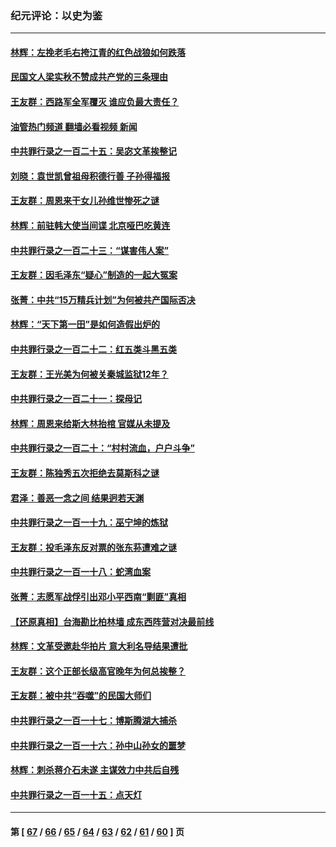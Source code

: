 ### 纪元评论：以史为鉴
---
#### [林辉：左挽老毛右挎江青的红色战狼如何跌落](../../pages/nsc1028/n13979615.md?04240330) 
#### [民国文人梁实秋不赞成共产党的三条理由](../../pages/nsc1028/n13979403.md?04240330) 
#### [王友群：西路军全军覆灭 谁应负最大责任？](../../pages/nsc1028/n13975235.md?04240330) 
#### [油管热门频道 翻墙必看视频 新闻](ok?04240330)
#### [中共罪行录之一百二十五：吴宓文革挨整记](../../pages/nsc1028/n13975630.md?04240330) 
#### [刘晓：袁世凯曾祖母积德行善 子孙得福报](../../pages/nsc1028/n13975138.md?04240330) 
#### [王友群：周恩来干女儿孙维世惨死之谜](../../pages/nsc1028/n13972452.md?04240330) 
#### [林辉：前驻韩大使当间谍 北京哑巴吃黄连](../../pages/nsc1028/n13971434.md?04240330) 
#### [中共罪行录之一百二十三：“谋害伟人案”](../../pages/nsc1028/n13972044.md?04240330) 
#### [王友群：因毛泽东“疑心”制造的一起大冤案](../../pages/nsc1028/n13967794.md?04240330) 
#### [张菁：中共“15万精兵计划”为何被共产国际否决](../../pages/nsc1028/n13967677.md?04240330) 
#### [林辉：“天下第一田”是如何造假出炉的](../../pages/nsc1028/n13965823.md?04240330) 
#### [中共罪行录之一百二十二：红五类斗黑五类](../../pages/nsc1028/n13965024.md?04240330) 
#### [王友群：王光美为何被关秦城监狱12年？](../../pages/nsc1028/n13963422.md?04240330) 
#### [中共罪行录之一百二十一：探母记](../../pages/nsc1028/n13961437.md?04240330) 
#### [林辉：周恩来给斯大林抬棺 官媒从未提及](../../pages/nsc1028/n13961173.md?04240330) 
#### [中共罪行录之一百二十：“村村流血，户户斗争”](../../pages/nsc1028/n13959433.md?04240330) 
#### [王友群：陈独秀五次拒绝去莫斯科之谜](../../pages/nsc1028/n13957232.md?04240330) 
#### [君泽：善恶一念之间 结果迥若天渊](../../pages/nsc1028/n13954961.md?04240330) 
#### [中共罪行录之一百一十九：巫宁坤的炼狱](../../pages/nsc1028/n13953203.md?04240330) 
#### [王友群：投毛泽东反对票的张东荪遭难之谜](../../pages/nsc1028/n13951901.md?04240330) 
#### [中共罪行录之一百一十八：蛇湾血案](../../pages/nsc1028/n13950784.md?04240330) 
#### [张菁：志愿军战俘引出邓小平西南“剿匪”真相](../../pages/nsc1028/n13950241.md?04240330) 
#### [【还原真相】台海勘比柏林墙 成东西阵营对决最前线](../../pages/nsc1028/n13948147.md?04240330) 
#### [林辉：文革受邀赴华拍片 意大利名导结果遭批](../../pages/nsc1028/n13945883.md?04240330) 
#### [王友群：这个正部长级高官晚年为何总挨整？](../../pages/nsc1028/n13943816.md?04240330) 
#### [王友群：被中共“吞噬”的民国大师们](../../pages/nsc1028/n13942620.md?04240330) 
#### [中共罪行录之一百一十七：博斯腾湖大捕杀](../../pages/nsc1028/n13939864.md?04240330) 
#### [中共罪行录之一百一十六：孙中山孙女的噩梦](../../pages/nsc1028/n13937214.md?04240330) 
#### [林辉：刺杀蒋介石未遂 主谋效力中共后自残](../../pages/nsc1028/n13935457.md?04240330) 
#### [中共罪行录之一百一十五：点天灯](../../pages/nsc1028/n13935336.md?04240330) 

---
#### 第 [ [67](./67.md?04240330) / [66](./66.md?04240330) / [65](./65.md?04240330) / [64](./64.md?04240330) / [63](./63.md?04240330) / [62](./62.md?04240330) / [61](./61.md?04240330) / [60](./60.md?04240330) ] 页

